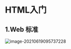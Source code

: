 # HTML入门

## 1.Web 标准

![image-20210619095737228](https://raw.githubusercontent.com/TWDH/Leetcode-From-Zero/pictures/img/image-20210619095737228.png)

 

